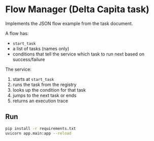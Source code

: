 # Flow Manager (Delta Capita task)

Implements the JSON flow example from the task document.

A flow has:
- `start_task`
- a list of tasks (names only)
- conditions that tell the service which task to run next based on success/failure

The service:
1. starts at `start_task`
2. runs the task from the registry
3. looks up the condition for that task
4. jumps to the next task or ends
5. returns an execution trace

## Run

```bash
pip install -r requirements.txt
uvicorn app.main:app --reload
